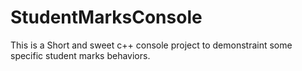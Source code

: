 # StudentMarksConsole

This is a Short and sweet c++ console project to demonstraint some specific student marks behaviors.

